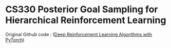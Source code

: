 # CS330 Posterior Goal Sampling for Hierarchical Reinforcement Learning

Original Github code : ([Deep Reinforcement Learning Algorithms with PyTorch](https://github.com/p-christ/Deep-Reinforcement-Learning-Algorithms-with-PyTorch))
